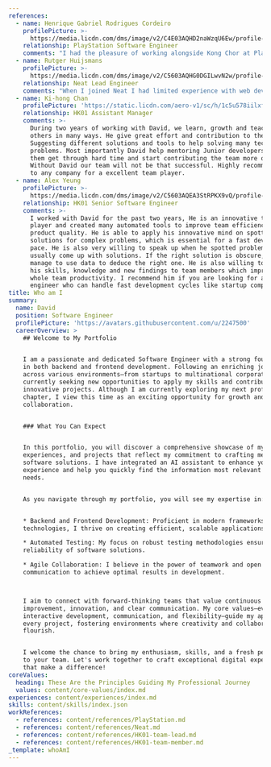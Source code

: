 ```yaml
---
references:
  - name: Henrique Gabriel Rodrigues Cordeiro
    profilePicture: >-
      https://media.licdn.com/dms/image/v2/C4E03AQHD2naWzqU6Ew/profile-displayphoto-shrink_100_100/profile-displayphoto-shrink_100_100/0/1653468506377?e=1740009600&v=beta&t=dQiD6aCdT0aSzfaZO9o62hcdPLwtzyOPo7oz9yj3UoE
    relationship: PlayStation Software Engineer
    comments: "I had the pleasure of working alongside Kong Chor at PlayStation, and I can con\0dently say that he is one of the most talented and dependable professionals I’ve had the privilege to collaborate with. Kong brings an exceptional combination of technical expertise, problem-solving skills, and a team-\0rst attitude to everything he does. His pro\0ciency in JS/TS stacks and his ability to quickly grasp the nuances of complex systems made him an indispensable asset to our team. Beyond his technical skills, Kong stands out for his collaborative and supportive nature. He’s always willing to lend a hand, share insights, or help other team members. I highly recommend Kong to any team or organization looking for a skilled and dedicated software engineer. He will undoubtedly make a lasting impact wherever he goes."
  - name: Rutger Huijsmans
    profilePicture: >-
      https://media.licdn.com/dms/image/v2/C5603AQHG0DGILwvN2w/profile-displayphoto-shrink_100_100/profile-displayphoto-shrink_100_100/0/1635254895654?e=1740009600&v=beta&t=qbnSH9amhvJLrwWK_A8vj5MLZr10uHGZCJ4fPU5pd6g
    relationship: Neat Lead Engineer
    comments: "When I joined Neat I had limited experience with web development and JavaScript. Luckily, I had Chor on my team! Chor is extremely experienced in JS development and he's a very patient person. Despite the pandemic he made the effort to commute to o\0ce everyday to teach me the ins and outs of Neat's system face to face. He truly enabled the team to excel technically. He inspired us to use the best technologies for the job and explained them when needed. I hope to work together with Chor again in the future."
  - name: Ki-hong Chan
    profilePicture: 'https://static.licdn.com/aero-v1/sc/h/1c5u578iilxfi4m4dvc4q810q'
    relationship: HK01 Assistant Manager
    comments: >-
      During two years of working with David, we learn, growth and teaching each
      others in many ways. He give great effort and contribution to the team.
      Suggesting different solutions and tools to help solving many technical
      problems. Most importantly David help mentoring Junior developers. To help
      them get through hard time and start contributing the team more quickly.
      Without David our team will not be that successful. Highly recommend him
      to any company for a excellent team player.
  - name: Alex Yeung
    profilePicture: >-
      https://media.licdn.com/dms/image/v2/C5603AQEA3StRPKX9vQ/profile-displayphoto-shrink_100_100/profile-displayphoto-shrink_100_100/0/1636115228873?e=1741219200&v=beta&t=EbPfh0smErG-ib-tL4fHcuB8p_fBOgsMv0dKL7MoeW8
    relationship: HK01 Senior Software Engineer
    comments: >-
      I worked with David for the past two years, He is an innovative team
      player and created many automated tools to improve team efficiency and
      product quality. He is able to apply his innovative mind on spotting quick
      solutions for complex problems, which is essential for a fast development
      pace. He is also very willing to speak up when he spotted problems and
      usually come up with solutions. If the right solution is obscure, he could
      manage to use data to deduce the right one. He is also willing to share
      his skills, knowledge and new findings to team members which improve the
      whole team productivity. I recommend him if you are looking for an
      engineer who can handle fast development cycles like startup company.
title: Who am I
summary:
  name: David
  position: Software Engineer
  profilePicture: 'https://avatars.githubusercontent.com/u/2247500'
  careerOverview: >
    ## Welcome to My Portfolio


    I am a passionate and dedicated Software Engineer with a strong foundation
    in both backend and frontend development. Following an enriching journey
    across various environments—from startups to multinational corporations—I am
    currently seeking new opportunities to apply my skills and contribute to
    innovative projects. Although I am currently exploring my next professional
    chapter, I view this time as an exciting opportunity for growth and
    collaboration.


    ### What You Can Expect


    In this portfolio, you will discover a comprehensive showcase of my skills,
    experiences, and projects that reflect my commitment to crafting meaningful
    software solutions. I have integrated an AI assistant to enhance your
    experience and help you quickly find the information most relevant to your
    needs.


    As you navigate through my portfolio, you will see my expertise in:


    * Backend and Frontend Development: Proficient in modern frameworks and
    technologies, I thrive on creating efficient, scalable applications.

    * Automated Testing: My focus on robust testing methodologies ensures the
    reliability of software solutions.

    * Agile Collaboration: I believe in the power of teamwork and open
    communication to achieve optimal results in development.



    I aim to connect with forward-thinking teams that value continuous
    improvement, innovation, and clear communication. My core values—evolution,
    interactive development, communication, and flexibility—guide my approach to
    every project, fostering environments where creativity and collaboration
    flourish.


    I welcome the chance to bring my enthusiasm, skills, and a fresh perspective
    to your team. Let's work together to craft exceptional digital experiences
    that make a difference!
coreValues:
  heading: These Are the Principles Guiding My Professional Journey
  values: content/core-values/index.md
experiences: content/experiences/index.md
skills: content/skills/index.json
workReferences:
  - references: content/references/PlayStation.md
  - references: content/references/Neat.md
  - references: content/references/HK01-team-lead.md
  - references: content/references/HK01-team-member.md
_template: whoAmI
---
```


